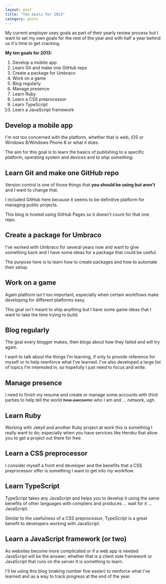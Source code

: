 ```yaml
---
layout: post
title: "Ten Goals for 2013"
category: posts
---
```


My current employer uses goals as part of their yearly review process but I want to set my own goals for the rest of the year and with half a year behind us it's time to get cracking.

**My ten goals for 2013:**

1. Develop a mobile app
2. Learn Git and make one GitHub repo
3. Create a package for Umbraco
4. Work on a game
5. Blog regularly
6. Manage presence
7. Learn Ruby
11. Learn a CSS preprocessor
12. Learn TypeScript
13. Learn a JavaScript framework

## Develop a mobile app

I'm not too concerned with the platform, whether that is web, iOS or Windows 8/Windows Phone 8 or what it does.

The aim for this goal is to learn the basics of publishing to a specific platform, operating system and devices and to *ship something.*

## Learn Git and make one GitHub repo

Version control is one of those things that **you should be using but aren't** and I want to change that.

I included GitHub here because it seems to be definitive platform for managing public projects. 

This blog is hosted using GitHub Pages so it doesn't count for that one repo.

## Create a package for Umbraco

I've worked with Umbraco for several years now and want to give something back and I have some ideas for a package that could be useful.

The purpose here is to learn how to create packages and how to automate their setup.

## Work on a game

Again platform isn't too important, especially when certain workflows make developing for different platforms easy.

This goal isn't meant to ship anything but I have some game ideas that I want to take the time trying to build.

## Blog regularly 

The goal every blogger makes, then blogs about how they failed and will try again.

I want to talk about the things I'm learning, if only to provide reference for myself or to help reenforce what I've learned. I've also developed a large list of topics I'm interested in, so hopefully I just need to focus and write.

## Manage presence

I need to finish my resume and create or manage some accounts with third parties to help tell the world ~~how awesome~~ who I am and … *network,* ugh.

## Learn Ruby

Working with Jekyll and another Ruby project at work this is something I really want to do; especially when you have services like Heroku that allow you to get a project out there for free.

## Learn a CSS preprocessor

I consider myself a front end developer and the benefits that a CSS preprocessor offer is something I want to get into my workflow. 

## Learn TypeScript

TypeScript takes any JavaScript and helps you to develop it using the same benefits of other languages with compliers and produces … wait for it … JavaScript.

Similar to the usefulness of a CSS preprocessor, TypeScript is a great benefit to developers working with JavaScript.

## Learn a JavaScript framework (or two)

As websites become more complicated or if a web app is needed JavaScript will be the answer; whether that is a client side framework or JavaScript that runs on the server it is something to learn.

I'll be using this blog (making number five easier) to reinforce what I've learned and as a way to track progress at the end of the year.
